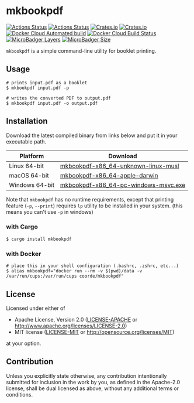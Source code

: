 # mkbookpdf

[![Actions Status](https://github.com/coord-e/mkbookpdf/workflows/Test%20and%20Lint/badge.svg)](https://github.com/coord-e/mkbookpdf/actions?workflow=Test+and+Lint)
[![Actions Status](https://github.com/coord-e/mkbookpdf/workflows/Release/badge.svg)](https://github.com/coord-e/mkbookpdf/actions?workflow=Release)
[![Crates.io](https://img.shields.io/crates/v/mkbookpdf)](https://crates.io/crates/mkbookpdf)
[![Crates.io](https://img.shields.io/crates/l/mkbookpdf)](https://crates.io/crates/mkbookpdf)
[![Docker Cloud Automated build](https://img.shields.io/docker/cloud/automated/coorde/mkbookpdf)](https://hub.docker.com/r/coorde/mkbookpdf)
[![Docker Cloud Build Status](https://img.shields.io/docker/cloud/build/coorde/mkbookpdf)](https://hub.docker.com/r/coorde/mkbookpdf)
[![MicroBadger Layers](https://img.shields.io/microbadger/layers/coorde/mkbookpdf)](https://microbadger.com/images/coorde/mkbookpdf)
[![MicroBadger Size](https://img.shields.io/microbadger/image-size/coorde/mkbookpdf)](https://microbadger.com/images/coorde/mkbookpdf)

`mkbookpdf` is a simple command-line utility for booklet printing.

## Usage

```shell
# prints input.pdf as a booklet
$ mkbookpdf input.pdf -p

# writes the converted PDF to output.pdf
$ mkbookpdf input.pdf -o output.pdf
```

## Installation

Download the latest compiled binary from links below and put it in your executable path.

Platform|Download
--------|--------
Linux 64-bit|[mkbookpdf-x86_64-unknown-linux-musl](https://github.com/coord-e/mkbookpdf/releases/latest/download/mkbookpdf-x86_64-unknown-linux-musl)
macOS 64-bit|[mkbookpdf-x86_64-apple-darwin](https://github.com/coord-e/mkbookpdf/releases/latest/download/mkbookpdf-x86_64-apple-darwin)
Windows 64-bit|[mkbookpdf-x86_64-pc-windows-msvc.exe](https://github.com/coord-e/mkbookpdf/releases/latest/download/mkbookpdf-x86_64-pc-windows-msvc.exe)

Note that `mkbookpdf` has no runtime requirements, except that printing feature (`-p`, `--print`) requires `lp` utility to be installed in your system. (this means you can't use `-p` in windows)

### with Cargo

```shell
$ cargo install mkbookpdf
```

### with Docker

```shell
# place this in your shell configuration (.bashrc, .zshrc, etc...)
$ alias mkbookpdf="docker run --rm -v $(pwd)/data -v /var/run/cups:/var/run/cups coorde/mkbookpdf"
```

## License

Licensed under either of

 * Apache License, Version 2.0
   ([LICENSE-APACHE](LICENSE-APACHE) or http://www.apache.org/licenses/LICENSE-2.0)
 * MIT license
   ([LICENSE-MIT](LICENSE-MIT) or http://opensource.org/licenses/MIT)

at your option.

## Contribution

Unless you explicitly state otherwise, any contribution intentionally submitted
for inclusion in the work by you, as defined in the Apache-2.0 license, shall be
dual licensed as above, without any additional terms or conditions.
